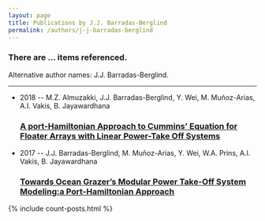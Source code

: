 ```yaml
---
layout: page
title: Publications by J.J. Barradas-Berglind
permalink: /authors/j-j-barradas-berglind
---
```


<h3 id="number-posts">There are ... items referenced.</h3>
<p id='info-authors'>Alternative author names: J.J. Barradas-Berglind.</p>
<hr />
<ul class="post-list">
<li><span class='post-meta'>2018 -- M.Z. Almuzakki, J.J. Barradas-Berglind, Y. Wei, M. Muñoz-Arias, A.I. Vakis, B. Jayawardhana</span><h3><a class='post-link' href="{{ site.baseurl }}/a-port-hamiltonian-approach-to-cummins-equation-for-floater-arrays-with-linear-power-take-off-systems">A port-Hamiltonian Approach to Cummins’ Equation for Floater Arrays with Linear Power-Take Off Systems</a></h3></li>
<li><span class='post-meta'>2017 -- J.J. Barradas-Berglind, M. Muñoz-Arias, Y. Wei, W.A. Prins, A.I. Vakis, B. Jayawardhana</span><h3><a class='post-link' href="{{ site.baseurl }}/towards-ocean-grazer-s-modular-power-take-off-system-modeling-a-port-hamiltonian-approach">Towards Ocean Grazer’s Modular Power Take-Off System Modeling:a Port-Hamiltonian Approach</a></h3></li>

</ul>
{% include count-posts.html %}
